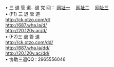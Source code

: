 &#8226; 三 退 管 道...退 党 网：
<a href="http://ck.otzo.com/read/go/8/" target="_blank">网址一</a>
　<a href="http://687.wha.la/read/go/8/" target="_blank">网址二</a>
　<a href="http://20.120v.ac/read/go/8/" target="_blank">网址三</a>
　<br />
&#8226; (F1) 三 退 管 道<br />
  <a href="http://ck.otzo.com/d/" target="_blank">http://ck.otzo.com/d/</a><br />
  <a href="http://687.wha.la/d/" target="_blank">http://687.wha.la/d/</a><br />
  <a href="http://20.120v.ac/d/" target="_blank">http://20.120v.ac/d/</a><br />
&#8226; (F2)三 退 管 道<br />
  <a href="http://ck.otzo.com/dd/" target="_blank">http://ck.otzo.com/dd/</a><br />
  <a href="http://687.wha.la/dd/" target="_blank">http://687.wha.la/dd/</a><br />
<a href="http://20.120v.ac/dd/" target="_blank">http://20.120v.ac/dd/</a><br />
&#8226; 协助三退QQ :
2965556046<br />
